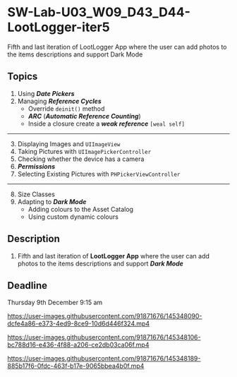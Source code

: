 # SW-Lab-U03_W09_D43_D44-LootLogger-iter5
Fifth and last iteration of LootLogger App where the user can add photos to the items descriptions and support Dark Mode

## Topics
1. Using _**Date Pickers**_
2. Managing _**Reference Cycles**_
   - Override `deinit()` method
   - _**ARC**_ (_**Automatic Reference Counting**_) 
   - Inside a closure create a _**weak reference**_ `[weal self]`  
---
3. Displaying Images and `UIImageView`
4. Taking Pictures with `UIImagePickerController`
5. Checking whether the device has a camera
6. _**Permissions**_
7. Selecting Existing Pictures with `PHPickerViewController`
---
8. Size Classes
9. Adapting to _**Dark Mode**_
   - Adding colours to the Asset Catalog
   - Using custom dynamic colours 


## Description
1. Fifth and last iteration of **LootLogger App** where the user can add photos to the items descriptions and support _**Dark Mode**_

## Deadline 
Thursday 9th December 9:15 am


https://user-images.githubusercontent.com/91871676/145348090-dcfe4a86-e373-4ed9-8ce9-10d6d446f324.mp4



https://user-images.githubusercontent.com/91871676/145348106-bc788d16-e436-4f88-a206-ce2db03ca06f.mp4



https://user-images.githubusercontent.com/91871676/145348189-885b17f6-0fdc-463f-b17e-9065bbea4b0f.mp4


